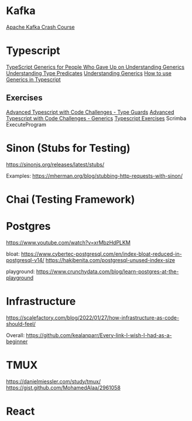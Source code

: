 # Kafka
[Apache Kafka Crash Course](https://www.youtube.com/watch?v=R873BlNVUB4)

# Typescript
[TypeScript Generics for People Who Gave Up on Understanding Generics](https://ts.chibicode.com/generics)
[Understanding Type Predicates](https://dev.to/daveturissini/aha-understanding-typescript-s-type-predicates-40ha)
[Understanding Generics](https://blog.bitsrc.io/understanding-generics-in-typescript-1c041dc37569)
[How to use Generics in Typescript](https://www.digitalocean.com/community/tutorials/how-to-use-generics-in-typescript)

## Exercises
[Advanced Typescript with Code Challenges - Type Guards](https://javascript.plainenglish.io/advanced-typescript-with-code-challenges-type-guards-a5b24bb6d46b)
[Advanced Typescript with Code Challenges - Generics](https://javascript.plainenglish.io/advanced-typescript-generics-1b30d6b5dd49)
[Typescript Exercises](https://typescript-exercises.github.io/)
Scrimba
ExecuteProgram

# Sinon (Stubs for Testing)
https://sinonjs.org/releases/latest/stubs/

Examples:
https://mherman.org/blog/stubbing-http-requests-with-sinon/


# Chai (Testing Framework)

# Postgres

https://www.youtube.com/watch?v=xrMbzHdPLKM

bloat:
https://www.cybertec-postgresql.com/en/index-bloat-reduced-in-postgresql-v14/
https://hakibenita.com/postgresql-unused-index-size

playground:
https://www.crunchydata.com/blog/learn-postgres-at-the-playground

# Infrastructure 
https://scalefactory.com/blog/2022/01/27/how-infrastructure-as-code-should-feel/

Overall:
https://github.com/kealanparr/Every-link-I-wish-I-had-as-a-beginner

# TMUX
https://danielmiessler.com/study/tmux/
https://gist.github.com/MohamedAlaa/2961058

# React


